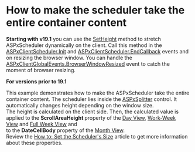 <!-- default file list -->

# How to make the scheduler take the entire container content

<strong>Starting with v19.1</strong> you can use the <a href="https://docs.devexpress.com/AspNet/js-ASPxClientScheduler.SetHeight(height)">SetHeight</a> method to stretch ASPxScheduler dynamically on the client. Call this method in the <a href="https://docs.devexpress.com/AspNet/js-ASPxClientControlBase.Init">ASPxClientScheduler.Init</a> and <a href="https://docs.devexpress.com/AspNet/js-ASPxClientScheduler.EndCallback">ASPxClientScheduler.EndCallback</a> events and on resizing the browser window. You can handle the <a href="https://docs.devexpress.com/AspNet/js-ASPxClientGlobalEvents.BrowserWindowResized">ASPxClientGlobalEvents.BrowserWindowResized</a> event to catch the moment of browser resizing.
<br/>

<strong>For versions prior to 19.1</strong>
<p>This example demonstrates how to make the ASPxScheduler take the entire container content. The scheduler lies inside the <a href="https://documentation.devexpress.com/#AspNet/clsDevExpressWebASPxSplittertopic">ASPxSplitter</a> control. It automatically changes height depending on the window size.<br />The height is calculated on the client side. Then, the calculated value is applied to the <strong>ScrollAreaHeight </strong>property of the <a href="https://documentation.devexpress.com/AspNet/CustomDocument3804.aspx">Day View</a>, <a href="https://documentation.devexpress.com/AspNet/CustomDocument3805.aspx">Work-Week View</a> and <a href="https://documentation.devexpress.com/AspNet/CustomDocument17778.aspx">Full Week View</a> and <br />to the <strong>DateCellBody</strong> property of the <a href="https://documentation.devexpress.com/AspNet/CustomDocument3807.aspx">Month View</a>.<br />Review the <a href="https://documentation.devexpress.com/#AspNet/CustomDocument3846">How to: Set the Scheduler's Size</a> article to get more information about these properties.</p>

<br/>


